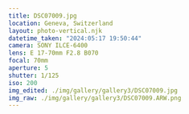 ```yaml
---
title: DSC07009.jpg
location: Geneva, Switzerland
layout: photo-vertical.njk
datetime_taken: "2024:05:17 19:50:44"
camera: SONY ILCE-6400
lens: E 17-70mm F2.8 B070
focal: 70mm
aperture: 5
shutter: 1/125
iso: 200
img_edited: ./img/gallery/gallery3/DSC07009.jpg
img_raw: ./img/gallery/gallery3/DSC07009.ARW.png
---
```

